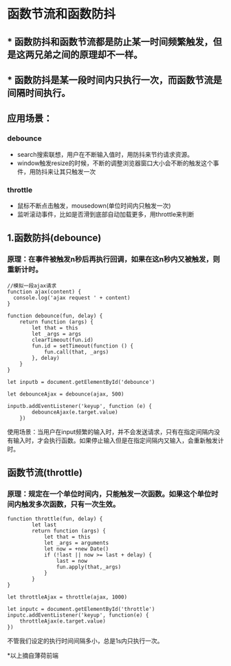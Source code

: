 # 函数节流和函数防抖

## * 函数防抖和函数节流都是防止某一时间频繁触发，但是这两兄弟之间的原理却不一样。
## * 函数防抖是某一段时间内只执行一次，而函数节流是间隔时间执行。

## 应用场景：

### debounce

  * search搜索联想，用户在不断输入值时，用防抖来节约请求资源。
  * window触发resize的时候，不断的调整浏览器窗口大小会不断的触发这个事件，用防抖来让其只触发一次

### throttle

  * 鼠标不断点击触发，mousedown(单位时间内只触发一次)
  * 监听滚动事件，比如是否滑到底部自动加载更多，用throttle来判断

## 1.函数防抖(debounce)

### 原理：在事件被触发n秒后再执行回调，如果在这n秒内又被触发，则重新计时。

```
//模拟一段ajax请求
function ajax(content) {
  console.log('ajax request ' + content)
}

function debounce(fun, delay) {
    return function (args) {
        let that = this
        let _args = args
        clearTimeout(fun.id)
        fun.id = setTimeout(function () {
            fun.call(that, _args)
        }, delay)
    }
}
    
let inputb = document.getElementById('debounce')

let debounceAjax = debounce(ajax, 500)

inputb.addEventListener('keyup', function (e) {
        debounceAjax(e.target.value)
    })

```

  使用场景：当用户在input频繁的输入时，并不会发送请求，只有在指定间隔内没有输入时，才会执行函数。如果停止输入但是在指定间隔内又输入，会重新触发计时。 

## 函数节流(throttle)

### 原理：规定在一个单位时间内，只能触发一次函数。如果这个单位时间内触发多次函数，只有一次生效。

```
function throttle(fun, delay) {
        let last
        return function (args) {
            let that = this
            let _args = arguments
            let now = +new Date()
            if (!last || now >= last + delay) {
                last = now
                fun.apply(that,_args)
            }
        }
}

let throttleAjax = throttle(ajax, 1000)

let inputc = document.getElementById('throttle')
inputc.addEventListener('keyup', function(e) {
    throttleAjax(e.target.value)
})
```

  不管我们设定的执行时间间隔多小，总是1s内只执行一次。



  *以上摘自薄荷前端

